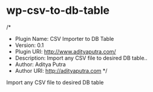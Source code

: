 # wp-csv-to-db-table
/*
 * Plugin Name: CSV Importer to DB Table
 * Version: 0.1
 * Plugin URI: http://www.adityaputra.com/
 * Description: Import any CSV file to desired DB table.</em>.
 * Author: Aditya Putra
 * Author URI: http://adityaputra.com
 */

Import any CSV file to desired DB table

